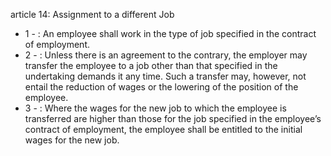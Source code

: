 article 14: Assignment to a different Job

<ul>
			<li>1 - : An employee shall work in the type of job specified in the contract of employment.<ul>
			</ul></li>			<li>2 - : Unless there is an agreement to the contrary, the employer may transfer the employee to a job other than that specified in the undertaking demands it any time. Such a transfer may, however, not entail the reduction of wages or the lowering of the position of the employee.<ul>
			</ul></li>			<li>3 - : Where the wages for the new job to which the employee is transferred are higher than those for the job specified in the employee’s contract of employment, the employee shall be entitled to the initial wages for the new job.<ul>
			</ul></li></ul>
